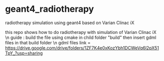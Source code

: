 # geant4_radiotherapy
radiotherapy simulation using geant4 based on Varian Clinac iX

this repo shows how to do radiotherapy with simulation of Varian Clinac iX \n
guide : build the file using cmake in child folder "build" then insert gdml files in that build folder \n
gdml files link = https://drive.google.com/drive/folders/1ZF7K4e0xKozYbh1DCWeVq6l2pX51TpY_?usp=sharing
